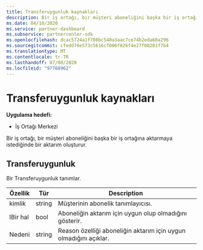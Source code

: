 ```yaml
---
title: Transferuygunluk kaynakları
description: Bir iş ortağı, bir müşteri aboneliğini başka bir iş ortağına aktarmaya istediğinde bir aktarım oluşturur.
ms.date: 04/10/2020
ms.service: partner-dashboard
ms.subservice: partnercenter-sdk
ms.openlocfilehash: dcac5724a1f708bc540a3aac7ce74b2eda60a296
ms.sourcegitcommit: cfedd76e573c5616cf006f826f4e27f08281f7b4
ms.translationtype: MT
ms.contentlocale: tr-TR
ms.lasthandoff: 07/08/2020
ms.locfileid: "97768962"
---
```

# <a name="transfereligibility-resources"></a>Transferuygunluk kaynakları

**Uygulama hedefi:**

- İş Ortağı Merkezi

Bir iş ortağı, bir müşteri aboneliğini başka bir iş ortağına aktarmaya istediğinde bir aktarım oluşturur.

## <a name="transfereligibility"></a>Transferuygunluk

Bir Transferuygunluk tanımlar.

| Özellik              | Tür             | Description                                                                              |
|-----------------------|------------------|------------------------------------------------------------------------------------------|
| kimlik                    | string           | Müşterinin abonelik tanımlayıcısı.                                                  |
| IBir hal            | bool             | Aboneliğin aktarım için uygun olup olmadığını gösterir.                         |
| Nedeni                | string           | Reason özelliği aboneliğin aktarım için uygun olmadığını açıklar. |